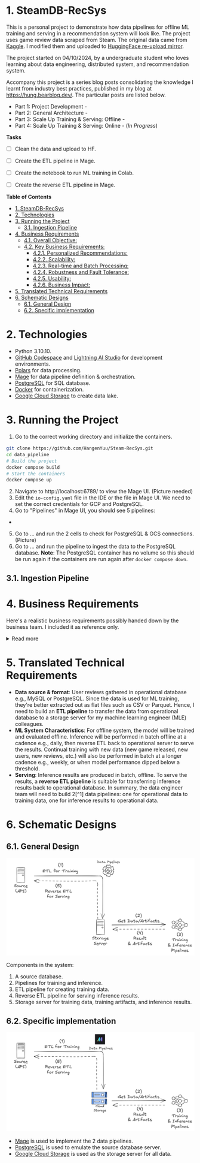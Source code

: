 # 1. SteamDB-RecSys
This is a personal project to demonstrate how data pipelines for offline ML training and serving in a recommendation system will look like. The project uses game review data scraped from Steam. The original data came from [Kaggle](https://www.kaggle.com/datasets/mohamedtarek01234/steam-games-reviews-and-rankings/data). I modified them and uploaded to [HuggingFace re-upload mirror](https://huggingface.co/datasets/HangenYuu/Steam_Games_Review).

The project started on 04/10/2024, by a undergraduate student who loves learning about data engineering, distributed system, and recommendation system.

Accompany this project is a series blog posts consolidating the knowledge I learnt from industry best practices, published in my blog at https://hung.bearblog.dev/. The particular posts are listed below.

- Part 1: Project Development - 
- Part 2: General Architecture - 
- Part 3: Scale Up Training & Serving: Offline - 
- Part 4: Scale Up Training & Serving: Online - (*In Progress*)

**Tasks**
- [ ] Clean the data and upload to HF.
- [ ] Create the ETL pipeline in Mage.
- [ ] Create the notebook to run ML training in Colab.
- [ ] Create the reverse ETL pipeline in Mage.


**Table of Contents**

- [1. SteamDB-RecSys](#1-steamdb-recsys)
- [2. Technologies](#2-technologies)
- [3. Running the Project](#3-running-the-project)
  - [3.1. Ingestion Pipeline](#31-ingestion-pipeline)
- [4. Business Requirements](#4-business-requirements)
  - [4.1. Overall Objective:](#41-overall-objective)
  - [4.2. Key Business Requirements:](#42-key-business-requirements)
    - [4.2.1. Personalized Recommendations:](#421-personalized-recommendations)
    - [4.2.2. Scalability:](#422-scalability)
    - [4.2.3. Real-time and Batch Processing:](#423-real-time-and-batch-processing)
    - [4.2.4. Robustness and Fault Tolerance:](#424-robustness-and-fault-tolerance)
    - [4.2.5. Usability:](#425-usability)
    - [4.2.6. Business Impact:](#426-business-impact)
- [5. Translated Technical Requirements](#5-translated-technical-requirements)
- [6. Schematic Designs](#6-schematic-designs)
  - [6.1. General Design](#61-general-design)
  - [6.2. Specific implementation](#62-specific-implementation)

# 2. Technologies
- Python 3.10.10.
- [GitHub Codespace](https://github.com/codespaces/) and [Lightning AI Studio](https://lightning.ai/studios) for development environments.
- [Polars](https://pola.rs/) for data processing.
- [Mage](https://www.mage.ai/) for data pipeline definition & orchestration.
- [PostgreSQL](https://www.postgresql.org/) for SQL database.
- [Docker](https://www.docker.com/) for containerization.
- [Google Cloud Storage](https://cloud.google.com/storage) to create data lake.

# 3. Running the Project

1. Go to the correct working directory and initialize the containers.
```bash
git clone https://github.com/HangenYuu/Steam-RecSys.git
cd data_pipeline
# Build the project
docker compose build
# Start the containers
docker compose up
```
2. Navigate to http://localhost:6789/ to view the Mage UI.
(Picture needed)
3. Edit the `io-config.yaml` file in the IDE or the file in Mage UI. We need to set the correct credentials for GCP and PostgreSQL.
4. Go to "Pipelines" in Mage UI, you should see 5 pipelines:
- 
5. Go to ... and run the 2 cells to check for PostgreSQL & GCS connections.
(Picture)
6. Go to ... and run the pipeline to ingest the data to the PostgreSQL database. **Note**: The PostgreSQL container has no volume so this should be run again if the containers are run again after `docker compose down`.

## 3.1. Ingestion Pipeline


# 4. Business Requirements
Here's a realistic business requirements possibly handed down by the business team. I included it as reference only.

<details>
  <summary>Read more</summary>

## 4.1. Overall Objective:
Design and implement a scalable recommendation system for Steam games that enhances user engagement by suggesting relevant games based on player preferences and interactions.
The system should **efficiently process large datasets** and **provide personalized game recommendations that can improve user satisfaction and increase game discoverability**.

## 4.2. Key Business Requirements:

### 4.2.1. Personalized Recommendations:

- The system must offer personalized game recommendations to users based on their interaction history, such as reviews and playtime, as well as game attributes like genres and system requirements.
- Recommendations should cater to both new and existing users, with minimal latency in generating suggestions.

### 4.2.2. Scalability:
- The system should be able to handle large datasets (millions of users, games, and reviews) while maintaining high performance.
- It must be capable of scaling horizontally to accommodate growing data volumes as the user base expands.

### 4.2.3. Real-time and Batch Processing:
- The primary focus is on offline recommendations, but the system should support periodic updates to reflect new game releases, reviews, and user interactions.
- Consideration will be given to integrating a near real-time recommendation feature for new user interactions.

### 4.2.4. Robustness and Fault Tolerance:
- The recommendation system must be reliable, with mechanisms for handling system failures, ensuring continuous operation without data loss or significant downtime.
- It should include monitoring and alerting to detect issues and ensure system stability.

### 4.2.5. Usability:
- The system should deliver recommendations in a user-friendly format, making it easy for users to explore suggested games.
- It must support multiple ranking options (e.g., relevance, sales, reviews) based on user preferences or behaviors.

### 4.2.6. Business Impact:
- The goal of the system is to improve user engagement and retention by suggesting games that align with user interests.
- It should drive increased game sales and discovery by highlighting top-ranked games or new releases within the user’s interest scope.

</details>

# 5. Translated Technical Requirements

- **Data source & format**: User reviews gathered in operational database e.g., MySQL or PostgreSQL. Since the data is used for ML training, they're better extracted out as flat files such as CSV or Parquet. Hence, I need to build an **ETL pipeline** to transfer the data from operational database to a storage server for my machine learning engineer (MLE) colleagues.
- **ML System Characteristics**: For offline system, the model will be trained and evaluated offline. Inference will be performed in batch offline at a cadence e.g., daily, then reverse ETL back to operational server to serve the results. Continual training with new data (new game released, new users, new reviews, etc.) will also be performed in batch at a longer cadence e.g., weekly, or when model performance dipped below a threshold.
- **Serving**: Inference results are produced in batch, offline. To serve the results, a **reverse ETL pipeline** is suitable for transferring inference results back to operational database.
In summary, the data engineer team will need to build 2[^1] data pipelines: one for operational data to training data, one for inference results to operational data.

# 6. Schematic Designs
## 6.1. General Design
![System 2](https://raw.githubusercontent.com/HangenYuu/blog-assets/refs/heads/main/System-2.excalidraw.png)

Components in the system:

1. A source database.
2. Pipelines for training and inference.
3. ETL pipeline for creating training data.
4. Reverse ETL pipeline for serving inference results.
5. Storage server for training data, training artifacts, and inference results.

## 6.2. Specific implementation

![System 4](https://github.com/HangenYuu/blog-assets/blob/main/System%204.excalidraw.png?raw=true)

- [Mage](https://www.mage.ai/) is used to implement the 2 data pipelines.
- [PostgreSQL](https://www.postgresql.org/) is used to emulate the source database server.
- [Google Cloud Storage](https://cloud.google.com/storage) is used as the storage server for all data.
